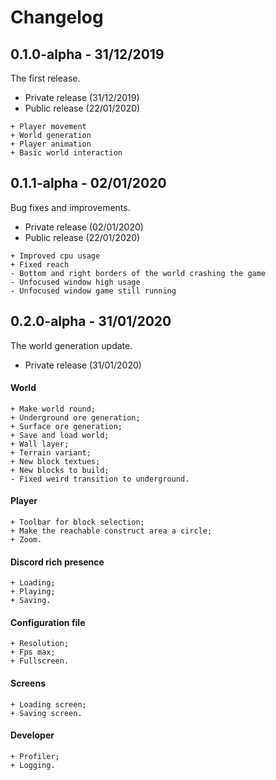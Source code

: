 # Changelog

## 0.1.0-alpha - 31/12/2019
The first release.

- Private release (31/12/2019)
- Public release (22/01/2020)
```
+ Player movement
+ World generation
+ Player animation
+ Basic world interaction
```

## 0.1.1-alpha - 02/01/2020
Bug fixes and improvements.

- Private release (02/01/2020)
- Public release (22/01/2020)
```
+ Improved cpu usage
+ Fixed reach
- Bottom and right borders of the world crashing the game
- Unfocused window high usage
- Unfocused window game still running
```

## 0.2.0-alpha - 31/01/2020
The world generation update.

- Private release (31/01/2020)

#### World
```
+ Make world round;
+ Underground ore generation;
+ Surface ore generation;
+ Save and load world;
+ Wall layer;
+ Terrain variant;
+ New block textues;
+ New blocks to build;
- Fixed weird transition to underground.
```

#### Player
```
+ Toolbar for block selection;
+ Make the reachable construct area a circle;
+ Zoom.
```

#### Discord rich presence
```
+ Loading;
+ Playing;
+ Saving.
```

#### Configuration file
```
+ Resolution;
+ Fps max;
+ Fullscreen.
```

#### Screens
```
+ Loading screen;
+ Saving screen.
```

#### Developer
```
+ Profiler;
+ Logging.
```
